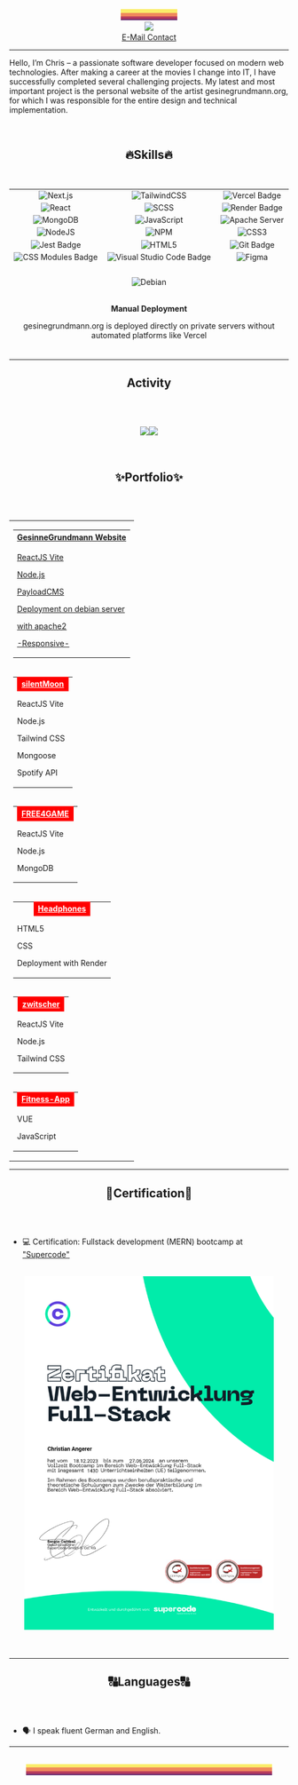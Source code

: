 <div align="center">
 <img src="palette1.jpg" alt="Palette long Picture" height="20px"/>
</div>
<div align="center">
	<a href="https://www.linkedin.com/in/christian-angerer//" target= "_blank"><img src="https://img.shields.io/badge/LinkedIn-%230077B5.svg?logo=linkedin&logoColor=white"/></a>
</div>
<!-- MAILTO -->
<div align="center">
	<a href="mailto:">E-Mail Contact</a>
</div>
<!-- INTRO -->

<div align="center" height="100px">
<hr>
</div>
	
Hello, I’m Chris – a passionate software developer focused on modern web technologies. After making a career at the movies I change into IT, I have successfully completed several challenging projects. My latest and most important project is the personal website of the artist gesinegrundmann.org, for which I was responsible for the entire design and technical implementation.

<br>
<div align="center"> <h2>🔥Skills🔥</h2></div>
<br>

<div align="center">

<!-- SKILLS -->

<table style="text-align: center;">
  <tbody>
    <tr align="center">
      <td align="center"><img src="https://img.shields.io/badge/next.js-000000?style=for-the-badge&logo=nextdotjs&logoColor=white" alt="Next.js"></td>
      <td align="center"><img src="https://img.shields.io/badge/tailwindcss-%2338B2AC.svg?style=for-the-badge&logo=tailwind-css&logoColor=white" alt="TailwindCSS"></td>
      <td align="center"><img src="https://img.shields.io/badge/Vercel-000?style=for-the-badge&logo=vercel&logoColor=fff" alt="Vercel Badge"></td>
    </tr>
    <tr>
      <td align="center"><img src="https://img.shields.io/badge/react-%2320232a.svg?style=for-the-badge&logo=react&logoColor=%2361DAFB" alt="React"></td>
      <td align="center"><img src="https://img.shields.io/badge/SCSS-hotpink.svg?style=for-the-badge&logo=SCSS&logoColor=white" alt="SCSS"></td>
      <td align="center"><img src="https://img.shields.io/badge/Render-46E3B7?style=for-the-badge&logo=render&logoColor=000" alt="Render Badge"></td>
    </tr>
    <tr>
     <td align="center"><img src="https://img.shields.io/badge/MongoDB-%234ea94b.svg?style=for-the-badge&logo=mongodb&logoColor=white" alt="MongoDB"></td>
     <td align="center"><img src="https://img.shields.io/badge/javascript-%23323330.svg?style=for-the-badge&logo=javascript&logoColor=%23F7DF1E" alt="JavaScript"></td>
      <td align="center"><img src="https://img.shields.io/badge/apache-232F3E?style=for-the-badge&logo=apache&logoColor=white" alt="Apache Server"></td>
    </tr>
    <tr>
      <td align="center"><img src="https://img.shields.io/badge/node.js-6DA55F?style=for-the-badge&logo=node.js&logoColor=white" alt="NodeJS"></td>
      <td align="center"><img src="https://img.shields.io/badge/NPM-%23000000.svg?style=for-the-badge&logo=npm&logoColor=white" alt="NPM"></td>
      <td align="center"><img src="https://img.shields.io/badge/css3-%231572B6.svg?style=for-the-badge&logo=css3&logoColor=white" alt="CSS3"></td>
    </tr>
    <tr>
      <td align="center"><img src="https://img.shields.io/badge/Jest-323330?style=for-the-badge&logo=Jest&logoColor=white" alt="Jest Badge"></td>
      <td align="center"><img src="https://img.shields.io/badge/html5-%23E34F26.svg?style=for-the-badge&logo=html5&logoColor=white" alt="HTML5"></td>
      <td align="center"><img src="https://img.shields.io/badge/Git-F05032?logo=git&logoColor=fff&style=for-the-badge" alt="Git Badge"></td>
    </tr>
    <tr>
      <td align="center"><img src="https://img.shields.io/badge/CSS%20Modules-000?logo=cssmodules&logoColor=fff&style=for-the-badge" alt="CSS Modules Badge"></td>
      <td align="center"><img src="https://img.shields.io/badge/Visual%20Studio%20Code-007ACC?logo=visualstudiocode&logoColor=fff&style=for-the-badge" alt="Visual Studio Code Badge"></td>
      <td align="center"><img src="https://img.shields.io/badge/figma-%23F24E1E.svg?style=for-the-badge&logo=figma&logoColor=white" alt="Figma"></td>
    </tr>
    <tr>
      <td align="center" colspan="3" style="padding-top: 8px">
	<br>
        <img src="https://img.shields.io/badge/Debian-A81D33?style=for-the-badge&logo=debian&logoColor=white" alt="Debian" ><br><br>
        <p><strong>Manual Deployment</strong></p>
        <p>gesinegrundmann.org is deployed directly on private servers without automated platforms like Vercel</p>
      <br>
      </td>
    </tr>
  </tbody>
</table>

</div>

<div align="center"> <h2>Activity</h2></div>

<br>

<br>
<!-- MOST USED LANGUAGES + STATS -->

<div align="center">
	
![](https://github-readme-stats.vercel.app/api/top-langs/?username=ChrissQAng&layout=compact&theme=blue-green)![](https://github-readme-stats.vercel.app/api?username=ChrissQAng&theme=blue-green)

</div>

<br>

<div align="center"> <h2>✨Portfolio✨</h2></div>
<br>
<br>
<div align="center">
<table style="border-collapse: collapse; width: 100%;">
  <tbody>
    <tr>
      <td style="border: none;" align="center">
        <table>
          <tr>
            <th>
              <a 
                 href="https://gesinegrundmann.org" 
                 target="_blank">
                GesinneGrundmann Website
              </a>
            </th>
          </tr>
          <tr>
            <td>
		<a 
                 href="https://github.com/ChrissQAng/gesineGrundmannWebside" 
                 target="_blank">
              <p>ReactJS Vite</p>
              <p>Node.js</p>
              <p>PayloadCMS</p>
              <p>Deployment on debian server</p>
              <p>with apache2</p>
              <p>-Responsive-</p>
	        </a>
            </td>
          </tr>
        </table>
      </td>
    </tr>
    <tr>
      <td style="border: none;" align="center">
        <table>
          <tr>
            <th>
              <a style="color:white; background-color: red; padding: 5px 8px;" 
                 href="https://silentmoon.superprojekte.de/" 
                 target="_blank">
                silentMoon
              </a>
            </th>
          </tr>
          <tr>
            <td>
              <p>ReactJS Vite</p>
              <p>Node.js</p>
              <p>Tailwind CSS</p>
              <p>Mongoose</p>
              <p>Spotify API</p>
            </td>
          </tr>
        </table>
      </td>
    </tr>
    <tr>
      <td style="border: none;" align="center">
        <table>
          <tr>
            <th>
              <a style="color:white; background-color: red; padding: 5px 8px;" 
                 href="https://free2-game-v2.vercel.app/" 
                 target="_blank">
                FREE4GAME
              </a>
            </th>
          </tr>
          <tr>
            <td>
              <p>ReactJS Vite</p>
              <p>Node.js</p>
              <p>MongoDB</p>
            </td>
          </tr>
        </table>
      </td>
    </tr>
    <tr>
      <td style="border: none;" align="center">
        <table>
          <tr>
            <th>
              <a style="color:white; background-color: red; padding: 5px 8px;" 
                 href="https://headphones-ne8j.onrender.com/" 
                 target="_blank">
                Headphones
              </a>
            </th>
          </tr>
          <tr>
            <td>
           <p>HTML5</p>
              <p>CSS</p>
              <p>Deployment with Render</p>
            </td>
          </tr>
        </table>
      </td>
    </tr>
    <tr>
      <td style="border: none;" align="center">
        <table>
          <tr>
            <th>
              <a style="color:white; background-color: red; padding: 5px 8px;" 
                 href="https://github.com/ChrissQAng/zwitscher/tree/main" 
                 target="_blank">
                zwitscher
              </a>
            </th>
          </tr>
          <tr>
            <td>
              <p>ReactJS Vite</p>
              <p>Node.js</p>
              <p>Tailwind CSS</p>
            </td>
          </tr>
        </table>
      </td>
    </tr>
    <tr>
      <td style="border: none;" align="center">
        <table>
          <tr>
            <th>
              <a style="color:white; background-color: red; padding: 5px 8px;" 
                 href="#" 
                 target="_blank">
                Fitness-App
              </a>
            </th>
          </tr>
          <tr>
            <td>
              <p>VUE</p>
              <p>JavaScript</p>
            </td>
          </tr>
        </table>
      </td>
    </tr>
  </tbody>
</table>

  </tbody>
</table>

</div>

---

<div align="center"> <h2>📃Certification📃</h2></div>

<br>

<br>

- 💻 Certification: Fullstack development (MERN) bootcamp at <a href="https://www.super-code.de/" target="_blank">"Supercode"</a>
<br>
<div align="center"><img src="zertifikat.png" width="450px"></div>
<br>

<br>

---

<div align="center"> <h2>🔠Languages🔠</h2></div>

<br>

<br>
	
- 🗣️ I speak fluent German and English.

---

<br>

<div align="center">
 <img src="palette2.jpg" alt="Palette long Picture" height="20px"/>
</div>

